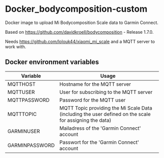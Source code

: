 # Docker_bodycomposition-custom

Docker image to upload Mi Bodycomposition Scale data to Garmin Connect.

Based on https://github.com/davidkroell/bodycomposition - Release 1.7.0.

Needs https://github.com/lolouk44/xiaomi_mi_scale and a MQTT server to work with.

## Docker environment variables
Variable|Usage
--------|-----
MQTTHOST|Hostname for the MQTT server
MQTTUSER|User for subscribing to the MQTT server
MQTTPASSWORD|Password for the MQTT user
MQTTTOPIC|MQTT Topic providing the Mi Scale Data (including the user defined on the scale for assigning the data)
GARMINUSER|Mailadress of the 'Garmin Connect' account
GARMINPASSWORD|Passwort for the 'Garmin Connect' account
